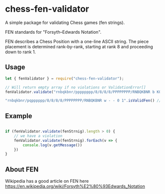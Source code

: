 # chess-fen-validator
A simple package for validating Chess games (fen strings).

FEN standards for "Forsyth–Edwards Notation".

FEN describes a Chess Position with a one-line ASCII string. 
The piece placement is determined rank-by-rank, starting at rank 8 and proceeding down to rank 1.


## Usage
```js
let { fenValidator } = require("chess-fen-validator");

// Will return empty array if no violations or ValidationError[]
fenValidator.validate("rnbqkbnr/pppppppp/8/8/8/8/PPPPPPPP/RNBQKBNR b KQkq - 0 1")

"rnbqkbnr/pqpppppp/8/8/8/8/PPPPPPPP/RNBQKBNR w - - 0 1".isValidFen() // return bool

```


## Example
```js

if (fenValidator.validate(fenStrnig).length > 0) {
    // we have a violation
    fenValidator.validate(fenStrnig).forEach(v => {
        console.log(v.getMessage())
    })
}

```

## About FEN
Wikipedia has a good article on FEN here
https://en.wikipedia.org/wiki/Forsyth%E2%80%93Edwards_Notation

